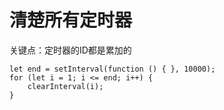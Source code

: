 # 清楚所有定时器

关键点：定时器的ID都是累加的

```
let end = setInterval(function () { }, 10000);
for (let i = 1; i <= end; i++) {
    clearInterval(i);
}
```
